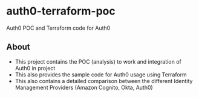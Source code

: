 # auth0-terraform-poc
Auth0 POC and Terraform code for Auth0

## About
- This project contains the POC (analysis) to work and integration of Auth0 in project
- This also provides the sample code for Auth0 usage using Terraform
- This also contains a detailed comparison between the different Identity Management Providers (Amazon Cognito, Okta, Auth0)
